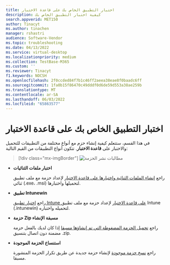 ```yaml
---
title: اختبار التطبيق الخاص بك على قاعدة الاختبار
description: كيفية اختبار التطبيق الخاص بك
search.appverid: MET150
author: Tinacyt
ms.author: tinachen
manager: rshastri
audience: Software-Vendor
ms.topic: troubleshooting
ms.date: 04/13/2022
ms.service: virtual-desktop
ms.localizationpriority: medium
ms.collection: TestBase-M365
ms.custom: ''
ms.reviewer: Tinacyt
f1.keywords: NOCSH
ms.openlocfilehash: 2f0ccded84f7b1c46ff2aeea38eae8f0baadc6ff
ms.sourcegitcommit: 1fa0b15f86470c49dddf0d6de59d553a38ae259b
ms.translationtype: MT
ms.contentlocale: ar-SA
ms.lasthandoff: 06/03/2022
ms.locfileid: "65863577"
---
```

# <a name="test-your-application-on-test-base"></a>اختبار التطبيق الخاص بك على قاعدة الاختبار

في هذا القسم، ستتعلم كيفية إنشاء حزم مع أنواع مختلفة من التطبيقات للتحميل والاختبار على **قاعدة الاختبار**. تتكون أنواع التطبيقات من القيم التالية:

   > [!div class="mx-imgBorder"]
   > ![مطالبات نشر الحزمة](Media/testoverview01.png)

   - **اختبار ملفات الثنائيات**

      راجع [إنشاء الملفات الثنائية واختبارها على قاعدة الاختبار](testapplication.md) لإعداد حزمة مع ملف تطبيق ثنائي (.exe، .msi) لتحميلها واختبارها.

   - **تطبيق Intunewin**

      راجع [اختبار تطبيق Intune على قاعدة الاختبار](testintuneapplication.md) لإعداد حزمة مع ملف تطبيق Intune (.intunewin) لتحميله واختباره.

   - **حزمة Zip مسبقة الإنشاء**

      راجع [تحميل الحزمة المضغوطة التي تم إنشاؤها مسبقا](uploadApplication.md) إذا كان لديك بالفعل حزمة مضمنة دون اتصال بتنسيق .zip.

   - **استنساخ الحزمة الموجودة**

      راجع [نسخ حزمة موجودة](clonepackage.md) لإنشاء حزمة جديدة عن طريق تكرار الحزمة المنشورة مسبقا.


